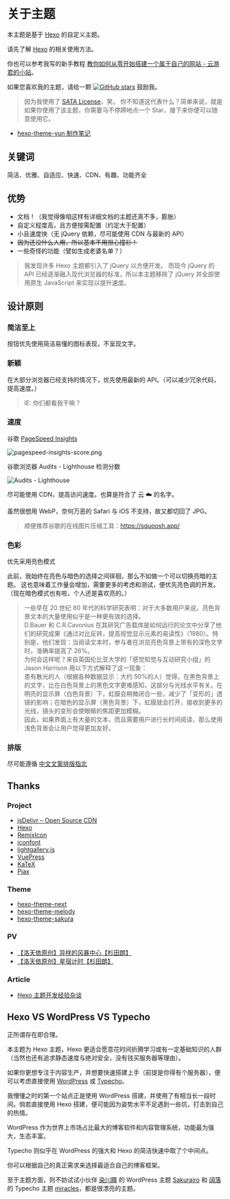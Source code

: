 # 关于主题

本主题是基于 [Hexo](https://hexo.io) 的自定义主题。

请先了解 [Hexo](https://hexo.io/zh-cn/docs/) 的相关使用方法。

你也可以参考我写的新手教程 [教你如何从零开始搭建一个属于自己的网站 - 云游君的小站](https://www.yunyoujun.cn/share/how-to-build-your-site/)。

如果您喜欢我的主题，请给一颗 [![GitHub stars](https://img.shields.io/github/stars/YunYouJun/hexo-theme-yun?style=social)](https://github.com/YunYouJun/hexo-theme-yun) 鼓励我。

> 因为我使用了 [SATA License](https://github.com/zTrix/sata-license)，笑。
> 你不知道这代表什么？简单来说，就是如果你使用了该主题，你需要马不停蹄地点一个 Star，接下来你便可以随意使用它。

- [hexo-theme-yun 制作笔记](https://www.yunyoujun.cn/note/make-hexo-theme-yun/)

## 关键词

简洁、优雅、自适应、快速、CDN、有趣、功能齐全

## 优势

- 文档！（我觉得像咱这样有详细文档的主题还真不多，膨胀）
- 自定义程度高，且方便按需配置（约定大于配置）
- 小且速度快（无 jQuery 依赖，尽可能使用 CDN 与最新的 API）
- ~~因为还没什么人用，所以基本不用担心撞衫！~~
- 一些奇怪的功能（譬如生成老婆名单？）

> 我发现许多 Hexo 主题都引入了 jQuery 以方便开发。
> 而现今 jQuery 的 API 已经逐渐融入现代浏览器的标准，所以本主题移除了 jQuery 并全部使用原生 JavaScript 来实现以提升速度。

## 设计原则

### 简洁至上

按钮优先使用简洁易懂的图标表现，不呈现文字。

### 新颖

在大部分浏览器已经支持的情况下，优先使用最新的 API。（可以减少冗余代码，提高速度。）

> IE: 你们都看我干嘛？

### 速度

谷歌 [PageSpeed Insights](https://developers.google.com/speed/pagespeed/insights/)

![pagespeed-insights-score.png](https://i.loli.net/2020/03/12/cUIuDPJfo379ZOk.png)

谷歌浏览器 Audits - Lighthouse 检测分数

![Audits - Lighthouse](https://i.loli.net/2020/03/08/DhfLu5yngb7NZE2.png)

尽可能使用 CDN，提高访问速度。也算是符合了 云 ☁️ 的名字。

虽然很想用 WebP，奈何万恶的 Safari 与 iOS 不支持，故又都切回了 JPG。

> 顺便推荐谷歌的在线图片压缩工具：<https://squoosh.app/>

### 色彩

优先采用亮色模式

此前，我始终在亮色与暗色的选择之间徘徊，那么不如做一个可以切换亮暗的主题。
这也意味着工作量会增加，需要更多的考虑和测试，便优先亮色调的开发。（现在暗色模式也有啦，个人还是喜欢亮的。）

> 一些早在 20 世纪 80 年代的科学研究表明：对于大多数用户来说，亮色背景文本的大量使用似乎是一种更有效的选择。  
> D.Bauer 和 C.R.Cavonius 在其研究广告载体是如何运行的论文中分享了他们的研究成果《通过对比反转，提高视觉显示元素的易读性》（1980）。特别是，他们发现：当阅读文本时，参与者在浏览亮色背景上带有的深色文字时，准确率提高了 26%。  
> 为何会这样呢？来自英国伦比亚大学的「感觉知觉与互动研究小组」的 Jason Harrison 用以下方式解释了这一现象：  
> 患有散光的人（根据各种数据显示：大约 50%的人）觉得，在黑色背景上的文字，比在白色背景上的黑色文字更难感知，这部分与光线水平有关。在明亮的显示屏（白色背景）下，虹膜会稍微闭合一些，减少了「变形的」透镜的影响；在暗色的显示屏（黑色背景）下，虹膜就会打开，接收到更多的光线，镜头的变形会使眼睛的焦距更加模糊。  
> 因此，如果界面上有大量的文本，而且需要用户进行长时间阅读，那么使用浅色背景会让用户觉得更加友好。

### 排版

尽可能遵循 [中文文案排版指北](https://github.com/sparanoid/chinese-copywriting-guidelines)

## Thanks

### Project

- [jsDelivr – Open Source CDN](https://www.jsdelivr.com/)
- [Hexo](https://github.com/hexojs/hexo)
- [RemixIcon](https://github.com/Remix-Design/remixicon)
- [iconfont](https://www.iconfont.cn/)
- [lightgallery.js](https://github.com/sachinchoolur/lightgallery.js/)
- [VuePress](https://github.com/vuejs/vuepress)
- [KaTeX](https://github.com/KaTeX/KaTeX)
- [Pjax](https://github.com/MoOx/pjax)

### Theme

- [hexo-theme-next](https://github.com/theme-next/hexo-theme-next)
- [hexo-theme-melody](https://github.com/Molunerfinn/hexo-theme-melody)
- [hexo-theme-sakura](https://github.com/honjun/hexo-theme-sakura)

### PV

- [【洛天依原创】异样的风暴中心【杉田朗】](https://www.bilibili.com/video/av4018008)
- [【洛天依原创】星宿计时【杉田朗】](https://www.bilibili.com/video/av7036967)

### Article

- [Hexo 主题开发经验杂谈](https://molunerfinn.com/make-a-hexo-theme/)

## Hexo VS WordPress VS Typecho

正所谓存在即合理。

本主题为 Hexo 主题，Hexo 更适合愿意花时间折腾学习或有一定基础知识的人群（当然也还有追求静态速度与绝对安全，没有钱买服务器等理由）。

如果你更想专注于内容生产，并想要快速搭建上手（前提是你得有个服务器），便可以考虑直接使用 [WordPress](https://wordpress.org/) 或 [Typecho](https://typecho.org/)。

我懵懂之时的第一个站点正是使用 WordPress 搭建，并使用了有相当长一段时间。倘若直接使用 Hexo 搭建，便可能因为姿势水平不足遇到一些坑，打击到自己的热情。

WordPress 作为世界上市场占比最大的博客软件和内容管理系统，功能最为强大，生态丰富。

Typecho 则似乎在 WordPress 的强大和 Hexo 的简洁快速中取了个中间点。

你可以根据自己的真正需求来选择最适合自己的博客框架。

至于主题方面，则不妨试试小伙伴 [染川瞳](https://asuhe.jp/) 的 WordPress 主题 [Sakurairo](https://github.com/mirai-mamori/Sakurairo) 和 [阔落](https://guhub.cn/) 的 Typecho 主题 [miracles](https://github.com/BigCoke233/miracles)，都是很漂亮的主题。
